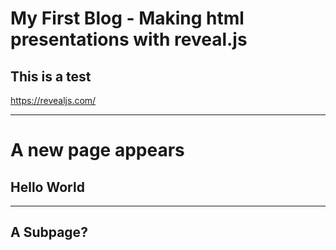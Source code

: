 # My First Blog - Making html presentations with reveal.js

## This is a test

https://revealjs.com/

-----
# A new page appears

## Hello World

---

## A Subpage?


